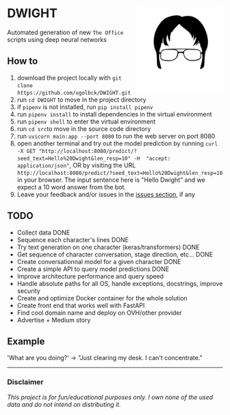 DWIGHT 
<img align="right" width="200" height="200" src="assets/images/dwight-clipart.jpg">
============================== 

Automated generation of new `The Office` scripts using deep neural networks

## How to ##
1. download the project locally with `git clone https://github.com/ugolbck/DWIGHT.git`
2. run `cd DWIGHT` to move in the project directory
3. if `pipenv` is not installed, run `pip install pipenv`
4. run `pipenv install` to install dependencies in the virtual environment
5. run `pipenv shell` to enter the virtual environment
6. run `cd src`to move in the source code directory
7. run `uvicorn main:app --port 8080` to run the web server on port 8080
8. open another terminal and try out the model prediction by running `curl -X GET "http://localhost:8080/predict/?seed_text=Hello%20Dwight&len_resp=10" -H  "accept: application/json"`, OR by visiting the URL `http://localhost:8080/predict/?seed_text=Hello%20Dwight&len_resp=10` in your browser. The input sentence here is "Hello Dwight" and we expect a 10 word answer from the bot.
9. Leave your feedback and/or issues in the [issues section](https://github.com/ugolbck/DWIGHT/issues), if any


## TODO ##
- Collect data DONE
- Sequence each character's lines DONE
- Try text generation on one character (keras/transformers) DONE
- Get sequence of character conversation, stage direction, etc... DONE
- Create conversationnal model for a given character DONE
- Create a simple API to query model predictions DONE
- Improve architecture performance and query speed
- Handle absolute paths for all OS, handle exceptions, docstrings, improve security
- Create and optimize Docker container for the whole solution
- Create front end that works well with FastAPI
- Find cool domain name and deploy on OVH/other provider
- Advertise + Medium story


## Example ##
'What are you doing?' -> "Just clearing my desk. I can't concentrate."

------------
### Disclaimer ###
_This project is for fun/educational purposes only. I own none of the used data and do not intend on distributing it._
